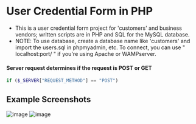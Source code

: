 # User Credential Form in PHP
  * This is a user credential form project for 'customers' and business vendors; written scripts are in PHP and SQL for the MySQL database.
  * NOTE: To use database, create a database name like 'customers' and import the users.sql in phpmyadmin, etc. To connect, you can use 
  " localhost:port/ " if you're using Apache or WAMPserver.
  
  

#### Server request determines if the request is POST or GET
```php
if ($_SERVER["REQUEST_METHOD"] == "POST") 

```

## Example Screenshots
![image](https://user-images.githubusercontent.com/36749450/95667495-f7e33680-0b34-11eb-9a0e-95e208365784.png)
![image](https://user-images.githubusercontent.com/36749450/95667479-ce2a0f80-0b34-11eb-8dff-d17541983f32.png)
